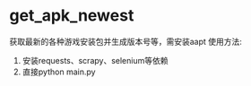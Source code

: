 # get_apk_newest
获取最新的各种游戏安装包并生成版本号等，需安装aapt
使用方法:
1. 安装requests、scrapy、selenium等依赖
2. 直接python main.py
